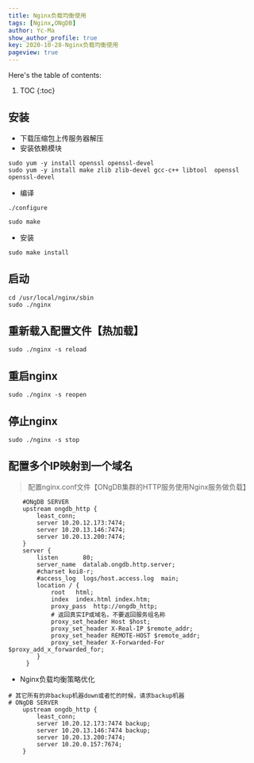 ```yaml
---
title: Nginx负载均衡使用
tags: [Nginx,ONgDB]
author: Yc-Ma
show_author_profile: true
key: 2020-10-28-Nginx负载均衡使用
pageview: true
---
```


Here's the table of contents:
1. TOC
{:toc}

## 安装
- 下载压缩包上传服务器解压
- 安装依赖模块
```
sudo yum -y install openssl openssl-devel
sudo yum -y install make zlib zlib-devel gcc-c++ libtool  openssl openssl-devel
```
- 编译
```
./configure
```
```
sudo make
```

- 安装
```
sudo make install
```

## 启动
```
cd /usr/local/nginx/sbin
sudo ./nginx
```

## 重新载入配置文件【热加载】
```
sudo ./nginx -s reload
```
## 重启nginx
```
sudo ./nginx -s reopen
```
## 停止nginx
```
sudo ./nginx -s stop
```

## 配置多个IP映射到一个域名
>配置nginx.conf文件【ONgDB集群的HTTP服务使用Nginx服务做负载】
```
    #ONgDB SERVER
    upstream ongdb_http {
        least_conn;
        server 10.20.12.173:7474;
        server 10.20.13.146:7474;
        server 10.20.13.200:7474;
    }
    server {
        listen       80;
        server_name  datalab.ongdb.http.server;
        #charset koi8-r;
        #access_log  logs/host.access.log  main;
        location / {
            root   html;
            index  index.html index.htm;
            proxy_pass  http://ongdb_http;
            # 返回真实IP或域名，不要返回服务组名称
            proxy_set_header Host $host;
            proxy_set_header X-Real-IP $remote_addr;
            proxy_set_header REMOTE-HOST $remote_addr;
            proxy_set_header X-Forwarded-For $proxy_add_x_forwarded_for;
        }
     }
```
- Nginx负载均衡策略优化
```
# 其它所有的非backup机器down或者忙的时候，请求backup机器
# ONgDB SERVER
    upstream ongdb_http {
        least_conn;
        server 10.20.12.173:7474 backup;
        server 10.20.13.146:7474 backup;
        server 10.20.13.200:7474;
        server 10.20.0.157:7674;
    }
```




